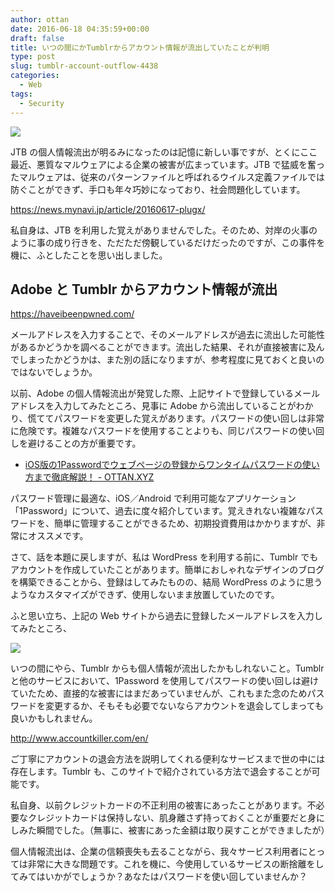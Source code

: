```yaml
---
author: ottan
date: 2016-06-18 04:35:59+00:00
draft: false
title: いつの間にかTumblrからアカウント情報が流出していたことが判明
type: post
slug: tumblr-account-outflow-4438
categories:
  - Web
tags:
  - Security
---
```


![](/uploads/2016/06/160618-5764cb28ce652.jpg)

JTB の個人情報流出が明るみになったのは記憶に新しい事ですが、とくにここ最近、悪質なマルウェアによる企業の被害が広まっています。JTB で猛威を奮ったマルウェアは、従来のパターンファイルと呼ばれるウイルス定義ファイルでは防ぐことができず、手口も年々巧妙になっており、社会問題化しています。

https://news.mynavi.jp/article/20160617-plugx/

私自身は、JTB を利用した覚えがありませんでした。そのため、対岸の火事のように事の成り行きを、ただただ傍観しているだけだったのですが、この事件を機に、ふとしたことを思い出しました。

## Adobe と Tumblr からアカウント情報が流出

https://haveibeenpwned.com/

メールアドレスを入力することで、そのメールアドレスが過去に流出した可能性があるかどうかを調べることができます。流出した結果、それが直接被害に及んでしまったかどうかは、また別の話になりますが、参考程度に見ておくと良いのではないでしょうか。

以前、Adobe の個人情報流出が発覚した際、上記サイトで登録しているメールアドレスを入力してみたところ、見事に Adobe から流出していることがわかり、慌ててパスワードを変更した覚えがあります。パスワードの使い回しは非常に危険です。複雑なパスワードを使用することよりも、同じパスワードの使い回しを避けることの方が重要です。

* [iOS版の1Passwordでウェブページの登録からワンタイムパスワードの使い方まで徹底解説！ - OTTAN.XYZ](/posts/2015/04/ios-1password-description-part2-875/)

パスワード管理に最適な、iOS／Android で利用可能なアプリケーション「1Password」について、過去に度々紹介しています。覚えきれない複雑なパスワードを、簡単に管理することができるため、初期投資費用はかかりますが、非常にオススメです。

さて、話を本題に戻しますが、私は WordPress を利用する前に、Tumblr でもアカウントを作成していたことがあります。簡単におしゃれなデザインのブログを構築できることから、登録はしてみたものの、結局 WordPress のように思うようなカスタマイズができず、使用しないまま放置していたのです。

ふと思い立ち、上記の Web サイトから過去に登録したメールアドレスを入力してみたところ、

![](/uploads/2016/06/160618-5764cdc25cbbc.png)

いつの間にやら、Tumblr からも個人情報が流出したかもしれないこと。Tumblr と他のサービスにおいて、1Password を使用してパスワードの使い回しは避けていたため、直接的な被害にはまだあっていませんが、これもまた念のためパスワードを変更するか、そもそも必要でないならアカウントを退会してしまっても良いかもしれません。

http://www.accountkiller.com/en/

ご丁寧にアカウントの退会方法を説明してくれる便利なサービスまで世の中には存在します。Tumblr も、このサイトで紹介されている方法で退会することが可能です。

私自身、以前クレジットカードの不正利用の被害にあったことがあります。不必要なクレジットカードは保持しない、肌身離さず持っておくことが重要だと身にしみた瞬間でした。（無事に、被害にあった金額は取り戻すことができましたが）

個人情報流出は、企業の信頼喪失も去ることながら、我々サービス利用者にとっては非常に大きな問題です。これを機に、今使用しているサービスの断捨離をしてみてはいかがでしょうか？あなたはパスワードを使い回していませんか？
